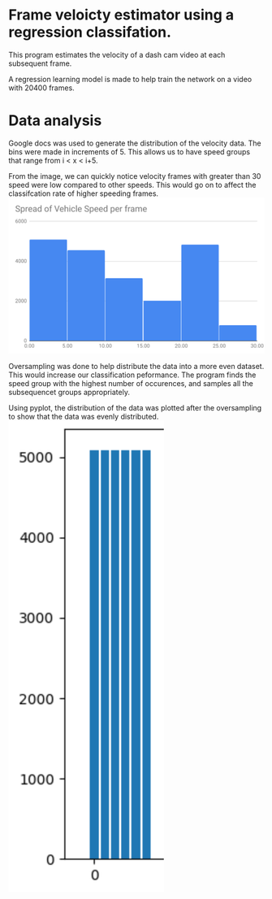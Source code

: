 # Frame veloicty estimator using a regression classifation.

This program estimates the velocity of a dash cam video at each subsequent frame.

A regression learning model is made to help train the network on a video with 20400 frames.

# Data analysis
Google docs was used to generate the distribution of the velocity data. 
The bins were made in increments of 5. This allows us to have speed groups that range from i < x < i+5.

From the image, we can quickly notice velocity frames with greater than 30 speed were low compared to other speeds. This would go on to affect
the classifcation rate of higher speeding frames.
![data_distribution](data/data_distribution.png)

Oversampling was done to help distribute the data into a more even dataset. This would increase our classification peformance.
The program finds the speed group with the highest number of occurences, and samples all the subsequencet groups appropriately. 

Using pyplot, the distribution of the data was plotted after the oversampling to show that the data was evenly distributed.
![oversampled_data](data/oversampled_data.png)


